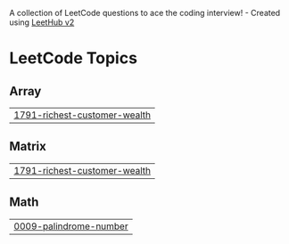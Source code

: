 A collection of LeetCode questions to ace the coding interview! - Created using [LeetHub v2](https://github.com/arunbhardwaj/LeetHub-2.0)
<!---LeetCode Topics Start-->
# LeetCode Topics
## Array
|  |
| ------- |
| [1791-richest-customer-wealth](https://github.com/Avinash-Alapati/Leetcode-Practice/tree/master/1791-richest-customer-wealth) |
## Matrix
|  |
| ------- |
| [1791-richest-customer-wealth](https://github.com/Avinash-Alapati/Leetcode-Practice/tree/master/1791-richest-customer-wealth) |
## Math
|  |
| ------- |
| [0009-palindrome-number](https://github.com/Avinash-Alapati/Leetcode-Practice/tree/master/0009-palindrome-number) |
<!---LeetCode Topics End-->